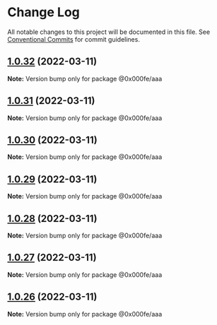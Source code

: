 # Change Log

All notable changes to this project will be documented in this file.
See [Conventional Commits](https://conventionalcommits.org) for commit guidelines.

## [1.0.32](https://github.com/whatwg6/lerna-test/compare/@0x000fe/aaa@1.0.31...@0x000fe/aaa@1.0.32) (2022-03-11)

**Note:** Version bump only for package @0x000fe/aaa





## [1.0.31](https://github.com/whatwg6/lerna-test/compare/@0x000fe/aaa@1.0.30...@0x000fe/aaa@1.0.31) (2022-03-11)

**Note:** Version bump only for package @0x000fe/aaa





## [1.0.30](https://github.com/whatwg6/lerna-test/compare/@0x000fe/aaa@1.0.29...@0x000fe/aaa@1.0.30) (2022-03-11)

**Note:** Version bump only for package @0x000fe/aaa





## [1.0.29](https://github.com/whatwg6/lerna-test/compare/@0x000fe/aaa@1.0.28...@0x000fe/aaa@1.0.29) (2022-03-11)

**Note:** Version bump only for package @0x000fe/aaa





## [1.0.28](https://github.com/whatwg6/lerna-test/compare/@0x000fe/aaa@1.0.27...@0x000fe/aaa@1.0.28) (2022-03-11)

**Note:** Version bump only for package @0x000fe/aaa





## [1.0.27](https://github.com/whatwg6/lerna-test/compare/@0x000fe/aaa@1.0.26...@0x000fe/aaa@1.0.27) (2022-03-11)

**Note:** Version bump only for package @0x000fe/aaa





## [1.0.26](https://github.com/whatwg6/lerna-test/compare/@0x000fe/aaa@1.0.25...@0x000fe/aaa@1.0.26) (2022-03-11)

**Note:** Version bump only for package @0x000fe/aaa
